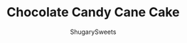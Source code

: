 ---
layout: ../../layouts/MarkdownPostLayout.astro
title: Chocolate Candy Cane Cake
author: ShugarySweets
pubDate: 2018-11-24
description: "Chocolate Candy Cane Cake: it&#x27;s the dessert your family wants you to bring to the holiday get together this year! Rich chocolate cake with Cool Whip filling and crushed peppermints!"
image_url: https://www.shugarysweets.com/wp-content/uploads/2014/11/chocolate-candy-cane-cake-1.jpg
tags: ["Cake","American"]
calories: 351
protein: 4
carbohydrates: 51
fats: 15
fiber: 1
ingredients: ["1 package (2 layer cake size) chocolate cake mix","1 package (3.9 ounce) JELL-O Chocolate Instant Pudding mix","4 large eggs","1 container (8 ounce) sour cream","1/2 cup vegetable oil","1/2 cup water","1/4 cup milk","1 package (4 ounce) semi-sweet chocolate bar, chopped","18 small candy canes, coarsely chopped (about 1 cup)","1 package (4 ounce) semi-sweet chocolate bar","1/2 cup heavy cream","2 tubs (8 ounce each) COOL WHIP, thawed","4 small candy canes, coarsely chopped, for garnish"]
serves: 16
time: "2 hours 5 minutes"
prepTime: "30 minutes"
instructions: ["Preheat oven to 350 degree F.","In a large mixing bowl, beat cake mix with JELL-O Chocolate Instant Pudding Mix, eggs, sour cream, oil, water and milk. Blend completely for about 2-3 minutes. Fold in crushed candy canes and chopped chocolate.","Spray two 9inch cake pans with baking spray. Line the bottom of the pan with parchment paper. Divide batter evenly into the pans.","Bake for 35-40 minutes and allow to cool about 5 minutes in the pan. Loosen cake from the sides and invert onto wire racks. Cool cakes COMPLETELY before frosting. We chilled our cake layers in the refrigerator for about an hour.","For the ganache, combine the chocolate with the heavy cream in a small glass bowl. Microwave for 30 seconds, stir and heat an additional 30 seconds. Whisk until smooth.","Place bottom layer of cake on cake plate. Top with melted ganache. Allow to cool slightly before adding COOL WHIP. Spread 3/4 of one container on top of ganache. Top with second layer of cake. Using the remaining COOL WHIP (from the first container and the second), spread evenly over top and sides of cake. Sprinkle with crushed candy canes for garnish.","Refrigerate cake until ready to serve. ENJOY"]
nutrition: ["351 calories","51 grams carbohydrates","59 milligrams cholesterol","15 grams fat","1 grams fiber","4 grams protein","5 grams saturated fat","298 milligrams sodium","30 grams sugar","0 grams trans fat","9 grams unsaturated fat"]
---